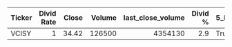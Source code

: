 | Ticker   |   Divid Rate |   Close |   Volume |   last_close_volume |   Divid % | 5_Days_pos   | above_SMA_50   |
|:---------|-------------:|--------:|---------:|--------------------:|----------:|:-------------|:---------------|
| VCISY    |            1 |   34.42 |   126500 |             4354130 |       2.9 | True         | True           |